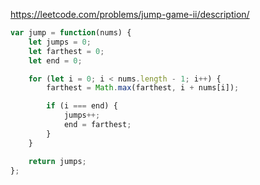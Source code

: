 https://leetcode.com/problems/jump-game-ii/description/

```js
var jump = function(nums) {
    let jumps = 0;
    let farthest = 0;
    let end = 0;

    for (let i = 0; i < nums.length - 1; i++) {
        farthest = Math.max(farthest, i + nums[i]);

        if (i === end) {
            jumps++;
            end = farthest;
        }
    }

    return jumps;
};
```